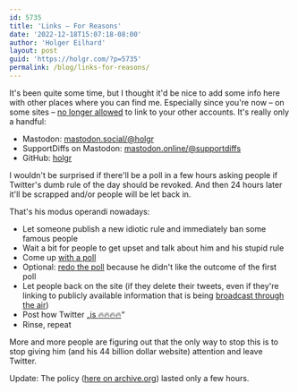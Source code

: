 ```yaml
---
id: 5735
title: 'Links – For Reasons'
date: '2022-12-18T15:07:18-08:00'
author: 'Holger Eilhard'
layout: post
guid: 'https://holgr.com/?p=5735'
permalink: /blog/links-for-reasons/
---
```


It's been quite some time, but I thought it'd be nice to add some info here with other places where you can find me. Especially since you're now – on some sites – [no longer allowed](https://help.twitter.com/en/rules-and-policies/social-platforms-policy) to link to your other accounts. It's really only a handful<!--more-->:

- Mastodon: [mastodon.social/@holgr](https://mastodon.social/@holgr)
- SupportDiffs on Mastodon: [mastodon.online/@supportdiffs](https://mastodon.online/@supportdiffs)
- GitHub: [holgr](https://github.com/holgr)

I wouldn't be surprised if there'll be a poll in a few hours asking people if Twitter's dumb rule of the day should be revoked. And then 24 hours later it'll be scrapped and/or people will be let back in.

That's his modus operandi nowadays: 
- Let someone publish a new idiotic rule and immediately ban some famous people
- Wait a bit for people to get upset and talk about him and his stupid rule
- Come up [with a poll](https://twitter.com/elonmusk/status/1603600001057185792)
- Optional: [redo the poll](https://twitter.com/elonmusk/status/1603609278664712192) because he didn't like the outcome of the first poll
- Let people back on the site (if they delete their tweets, even if they're linking to publicly available information that is being [broadcast through the air](https://en.wikipedia.org/wiki/Automatic_Dependent_Surveillance–Broadcast))
- Post how Twitter „[is 🔥🔥🔥🔥](https://twitter.com/elonmusk/status/1603659604906213376)“
- Rinse, repeat

More and more people are figuring out that the only way to stop this is to stop giving him (and his 44 billion dollar website) attention and leave Twitter.

Update: The policy ([here on archive.org](https://web.archive.org/web/20221218173806/https://help.twitter.com/en/rules-and-policies/social-platforms-policy)) lasted only a few hours.